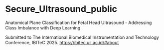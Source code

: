 # Secure_Ultrasound_public
Anatomical Plane Classification for Fetal Head Ultrasound - Addressing Class Imbalance with Deep Learning

Submitted to The International Biomedical Instrumentation and Technology Conference, IBITeC 2025.
https://ibitec.uii.ac.id/#about
